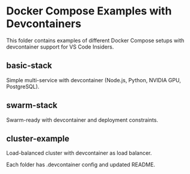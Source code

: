 # Docker Compose Examples with Devcontainers

This folder contains examples of different Docker Compose setups with devcontainer support for VS Code Insiders.

## basic-stack

Simple multi-service with devcontainer (Node.js, Python, NVIDIA GPU, PostgreSQL).

## swarm-stack

Swarm-ready with devcontainer and deployment constraints.

## cluster-example

Load-balanced cluster with devcontainer as load balancer.

Each folder has .devcontainer config and updated README.
